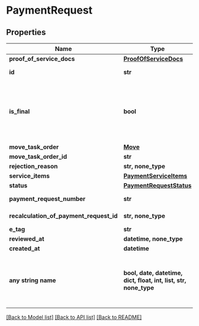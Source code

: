 # PaymentRequest


## Properties
Name | Type | Description | Notes
------------ | ------------- | ------------- | -------------
**proof_of_service_docs** | [**ProofOfServiceDocs**](ProofOfServiceDocs.md) |  | [optional] 
**id** | **str** |  | [optional] [readonly] 
**is_final** | **bool** |  | [optional]  if omitted the server will use the default value of False
**move_task_order** | [**Move**](Move.md) |  | [optional] 
**move_task_order_id** | **str** |  | [optional] 
**rejection_reason** | **str, none_type** |  | [optional] 
**service_items** | [**PaymentServiceItems**](PaymentServiceItems.md) |  | [optional] 
**status** | [**PaymentRequestStatus**](PaymentRequestStatus.md) |  | [optional] 
**payment_request_number** | **str** |  | [optional] [readonly] 
**recalculation_of_payment_request_id** | **str, none_type** |  | [optional] [readonly] 
**e_tag** | **str** |  | [optional] 
**reviewed_at** | **datetime, none_type** |  | [optional] 
**created_at** | **datetime** |  | [optional] 
**any string name** | **bool, date, datetime, dict, float, int, list, str, none_type** | any string name can be used but the value must be the correct type | [optional]

[[Back to Model list]](../README.md#documentation-for-models) [[Back to API list]](../README.md#documentation-for-api-endpoints) [[Back to README]](../README.md)


